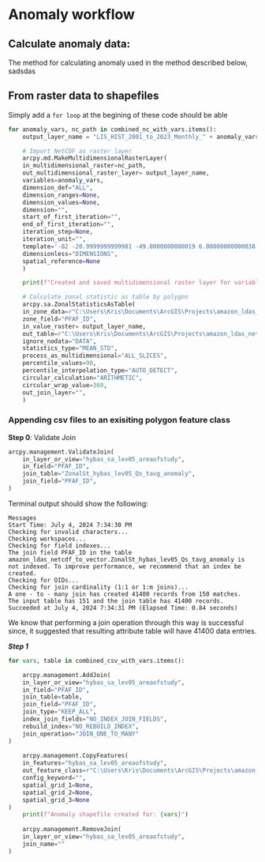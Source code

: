 # Anomaly workflow

## Calculate anomaly data:

The method for calculating anomaly used in the method described below, sadsdas



## From raster data to shapefiles

Simply add a `for loop` at the begining of these code should be able

```python
for anomaly_vars, nc_path in combined_nc_with_vars.items():
    output_layer_name = "LIS_HIST_2001_to_2023_Monthly_" + anomaly_vars

    # Import NetCDF as raster layer
    arcpy.md.MakeMultidimensionalRasterLayer(
    in_multidimensional_raster=nc_path,
    out_multidimensional_raster_layer= output_layer_name,
    variables=anomaly_vars,
    dimension_def="ALL",
    dimension_ranges=None,
    dimension_values=None,
    dimension="",
    start_of_first_iteration="",
    end_of_first_iteration="",
    iteration_step=None,
    iteration_unit="",
    template='-82 -20.9999999999981 -49.0000000000019 6.00000000000038 GEOGCS["GCS_WGS_1984",DATUM["D_WGS_1984",SPHEROID["WGS_1984",6378137.0,298.257223563]],PRIMEM["Greenwich",0.0],UNIT["Degree",0.0174532925199433]]',
    dimensionless="DIMENSIONS",
    spatial_reference=None
    )

    print(f"Created and saved multidimensional raster layer for variable: {anomaly_vars}") # Check if the import process is complete

    # Calculate zonal statistic as table by polygon 
    arcpy.sa.ZonalStatisticsAsTable(
    in_zone_data=r"C:\Users\Kris\Documents\ArcGIS\Projects\amazon_ldas_netcdf_to_vector\amazon_ldas_netcdf_to_vector.gdb\hybas_sa_lev05_areaofstudy",
    zone_field="PFAF_ID",
    in_value_raster= output_layer_name,
    out_table=r"C:\Users\Kris\Documents\ArcGIS\Projects\amazon_ldas_netcdf_to_vector\amazon_ldas_netcdf_to_vector.gdb\ZonalSt_hybas_lev05_" + anomaly_vars,
    ignore_nodata="DATA",
    statistics_type="MEAN_STD",
    process_as_multidimensional="ALL_SLICES",
    percentile_values=90,
    percentile_interpolation_type="AUTO_DETECT",
    circular_calculation="ARITHMETIC",
    circular_wrap_value=360,
    out_join_layer="",
    )
```
### Appending csv files to an exisiting polygon feature class

**Step 0**: Validate Join

```python
arcpy.management.ValidateJoin(
    in_layer_or_view="hybas_sa_lev05_areaofstudy",
    in_field="PFAF_ID",
    join_table="ZonalSt_hybas_lev05_Qs_tavg_anomaly",
    join_field="PFAF_ID",
)
```
Terminal output should show the following:

```shell
Messages
Start Time: July 4, 2024 7:34:30 PM
Checking for invalid characters...
Checking workspaces...
Checking for field indexes...
The join field PFAF_ID in the table amazon_ldas_netcdf_to_vector.ZonalSt_hybas_lev05_Qs_tavg_anomaly is not indexed. To improve performance, we recommend that an index be created.
Checking for OIDs...
Checking for join cardinality (1:1 or 1:m joins)...
A one - to - many join has created 41400 records from 150 matches.
The input table has 151 and the join table has 41400 records.
Succeeded at July 4, 2024 7:34:31 PM (Elapsed Time: 0.84 seconds)
```

We know that performing a join operation through this way is successful since, it suggested that resulting attribute table will have 41400 data entries.

***Step 1***

```python
for vars, table in combined_csv_with_vars.items():

    arcpy.management.AddJoin(
    in_layer_or_view="hybas_sa_lev05_areaofstudy",
    in_field="PFAF_ID",
    join_table=table,
    join_field="PFAF_ID",
    join_type="KEEP_ALL",
    index_join_fields="NO_INDEX_JOIN_FIELDS",
    rebuild_index="NO_REBUILD_INDEX",
    join_operation="JOIN_ONE_TO_MANY"
) 
    
    arcpy.management.CopyFeatures(
    in_features="hybas_sa_lev05_areaofstudy",
    out_feature_class=r"C:\Users\Kris\Documents\ArcGIS\Projects\amazon_ldas_netcdf_to_vector\amazon_ldas_netcdf_to_vector.gdb\hybas_sa_lev05_anomaly_of_" + vars,
    config_keyword="",
    spatial_grid_1=None,
    spatial_grid_2=None,
    spatial_grid_3=None
)
    print(f"Anomaly shapefile created for: {vars}")
    
    arcpy.management.RemoveJoin(
    in_layer_or_view="hybas_sa_lev05_areaofstudy",
    join_name=""
)
```